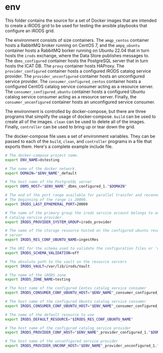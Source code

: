 # env

This folder contains the source for a set of Docker images that are intended to create a iRODS grid to be used for testing the ansible playbooks that configure an iRODS grid.

The environment consists of size containers. The `amqp_centos` container hosts a RabbitMQ broker running on CentOS 7, and the `ampq_ubuntu` container hosts a RabbitMQ borker running on Ubuntu 22.04 that in turn hosts the `irods` exchange, where the Data Store publishes messages to. The `dbms_configured` container hosts the PostgreSQL server that in turn hosts the ICAT DB. The `proxy` container hosts HAProxy. The `provider_configured` container hosts a configured iRODS catalog service provider. The `provider_unconfigured` container hosts an unconfigured service provider. The `consumer_configured_centos` container hosts a configured CentOS catalog service consumer acting as a resource server. The `consumer_configured_ubuntu` container hosts a configured Ubuntu catalog service consumer acting as a resource server. Finally, the  `consumer_unconfigured` container hosts an unconfigured service consumer.

The environment is controlled by docker-compose, but there are three programs that simplify the usage of docker-compose. `build` can be used to create all of the images. `clean` can be used to delete all of the images. Finally, `controller` can be used to bring up or tear down the grid.

The docker-compose file uses a set of environment variables. They can be passed to each of the `build`, `clean`, and `controller` programs in a file that exports them. Here's a complete example include file.

```bash
# The docker-compose project name.
export ENV_NAME=dstesting

# The name of the docker network.
export DOMAIN="$ENV_NAME"_default

# The host name of the PostgreSQL server
export DBMS_HOST="$ENV_NAME"_dbms_configured_1."$DOMAIN"

# The end of the port range available for parallel transfer and reconnections.
# The beginning of the range is 20000.
export IRODS_LAST_EPHEMERAL_PORT=20009

# The name of the primary group the irods service account belongs to on the
# catalog service provider.
export IRODS_PROVIDER_SYSTEM_GROUP=irods_provider

# The name of the storage resource hosted on the configured ubuntu resource
# server
export IRODS_RES_CONF_UBUNTU_NAME=ingestRes

# The URI for the schema used to validate the configuration files or 'off'
export IRODS_SCHEMA_VALIDATION=off

# The absolute path to the vault on the resource servers
export IRODS_VAULT=/var/lib/irods/Vault

# The name of the iRODS zone
export IRODS_ZONE_NAME=testing

# The host name of the configured Centos catalog service consumer
export IRODS_CONSUMER_CONF_UBUNTU_HOST="$ENV_NAME"_consumer_configured_centos_1."$DOMAIN"

# The host name of the configured Ubuntu catalog service consumer
export IRODS_CONSUMER_CONF_UBUNTU_HOST="$ENV_NAME"_consumer_configured_ubuntu_1."$DOMAIN"

# The name of the default resource to use
export IRODS_DEFAULT_RESOURCE="$IRODS_RES_CONF_UBUNTU_NAME"

# The host name of the configured catalog service provider
export IRODS_PROVIDER_CONF_HOST="$ENV_NAME"_provider_configured_1."$DOMAIN"

# The host name of the unconfigured service provider
export IRODS_PROVIDER_UNCONF_HOST="$ENV_NAME"_provider_unconfigured_1."$DOMAIN"
```
